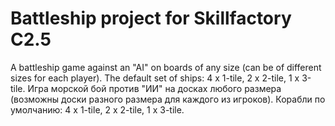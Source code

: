 # Battleship project for Skillfactory C2.5
A battleship game against an "AI" on boards of any size (can be of different sizes for each player). The default set of ships: 4 x 1-tile, 2 x 2-tile, 1 x 3-tile.
Игра морской бой против "ИИ" на досках любого размера (возможны доски разного размера для каждого из игроков). Корабли по умолчанию: 4 x 1-tile, 2 x 2-tile, 1 x 3-tile.

